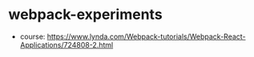 # webpack-experiments

- course: https://www.lynda.com/Webpack-tutorials/Webpack-React-Applications/724808-2.html

